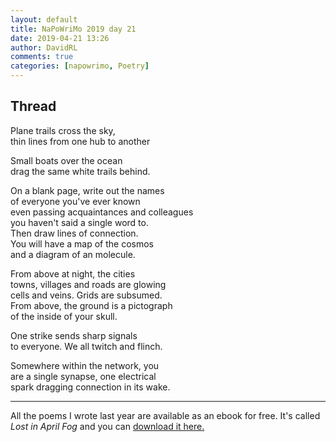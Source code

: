 ```yaml
---  
layout: default  
title: NaPoWriMo 2019 day 21  
date: 2019-04-21 13:26  
author: DavidRL  
comments: true  
categories: [napowrimo, Poetry]  
---  
```

<!-- wp:heading -->  
<h2>Thread</h2>  
<!-- /wp:heading -->  

<!-- wp:paragraph -->  
<p>Plane trails cross the sky,<br />  
thin lines from one hub to another</p>  
<!-- /wp:paragraph -->  

<!-- wp:paragraph -->  
<p>Small boats over the ocean<br />  
drag the same white trails behind.</p>  
<!-- /wp:paragraph -->  

<!-- wp:paragraph -->  
<p>On a blank page, write out the names<br /> of everyone you've ever known<br /> even passing acquaintances and colleagues<br /> you haven't said a single word to. <br /> Then draw lines of connection.<br /> You will have a map of the cosmos<br /> and a diagram of an molecule.</p>  
<!-- /wp:paragraph -->  

<!-- wp:paragraph -->  
<p>From above at night, the cities<br />  
towns, villages and roads are glowing<br />  
cells and veins. Grids are subsumed.<br />  
From above, the ground is a pictograph<br />  
of the inside of your skull.</p>  
<!-- /wp:paragraph -->  

<!-- wp:paragraph -->  
<p>One strike sends sharp signals<br />  
to everyone. We all twitch and flinch.</p>  
<!-- /wp:paragraph -->  

<!-- wp:paragraph -->  
<p>Somewhere within the network, you<br /> are a single synapse, one electrical<br /> spark dragging connection in its wake. </p>  
<!-- /wp:paragraph -->  

<!-- wp:separator -->  
<hr class="wp-block-separator"/>  
<!-- /wp:separator -->  

<p>All the poems I wrote last year are available as an ebook for free. It's called <em>Lost in April Fog </em>and you can <a href="/aprilfog/">download it here. </a></p>  
